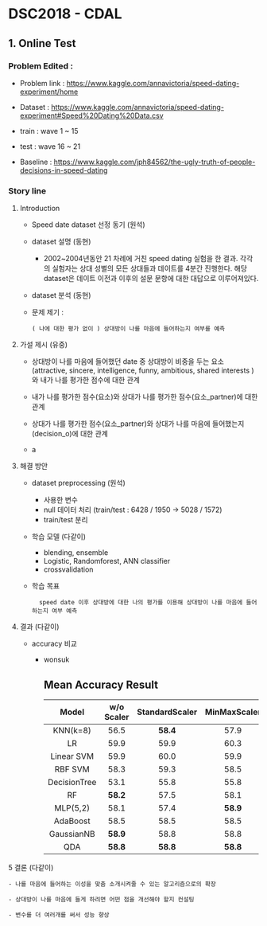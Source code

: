 # DSC2018 - CDAL

## 1. Online Test

### Problem Edited : 

- Problem link : https://www.kaggle.com/annavictoria/speed-dating-experiment/home

- Dataset : https://www.kaggle.com/annavictoria/speed-dating-experiment#Speed%20Dating%20Data.csv

- train : wave 1 ~ 15

- test : wave 16 ~ 21 

- Baseline : https://www.kaggle.com/jph84562/the-ugly-truth-of-people-decisions-in-speed-dating

### Story line 
1. Introduction

    - Speed date dataset 선정 동기 (원석)

    - dataset 설명 (동현)
        - 2002~2004년동안 21 차례에 거친 speed dating 실험을 한 결과. 각각의 실험자는 상대 성별의 모든 상대들과 데이트를 4분간 진행한다. 
            해당 dataset은 데이트 이전과 이후의 설문 문항에 대한 대답으로 이루어져있다.

    - dataset 분석 (동현)
    
    - 문제 제기 : 
        
          ( 나에 대한 평가 없이 ) 상대방이 나를 마음에 들어하는지 여부를 예측

2. 가설 제시 (유중)

    - 상대방이 나를 마음에 들어했던 date 중 상대방이 비중을 두는 요소 
    (attractive, sincere, intelligence, funny, ambitious, shared interests ) 와 
    내가 나를 평가한 점수에 대한 관계

    - 내가 나를 평가한 점수(요소)와 상대가 나를 평가한 점수(요소_partner)에 대한 관계

    - 상대가 나를 평가한 점수(요소_partner)와 상대가 나를 마음에 들어했는지(decision_o)에 대한 관계

    + a

3. 해결 방안

    - dataset preprocessing (원석)
        - 사용한 변수
        - null 데이터 처리 (train/test : 6428 / 1950 -> 5028 / 1572)
        - train/test 분리

    - 학습 모델 (다같이)
        - blending, ensemble 
        - Logistic, Randomforest, ANN classifier 
        - crossvalidation 
        
    - 학습 목표 

            speed date 이후 상대방에 대한 나의 평가를 이용해 상대방이 나를 마음에 들어하는지 여부 예측

4. 결과 (다같이)

    - accuracy 비교 
        * wonsuk
            
            Mean Accuracy Result
            ----------------------------
            |Model | w/o Scaler| StandardScaler | MinMaxScaler | QuantileTransformer |
            |:----:| :----:| :----:| :----:| :----:|
            | KNN(k=8) | 56.5 | **58.4** | 57.9 | 57.8 |
            | LR | 59.9 | 59.9 | 60.3 | **60.6** |
            | Linear SVM | 59.9 | 60.0 | 59.9 | **60.5** |
            | RBF SVM | 58.3 | 59.3 | 58.5 | **59.6** |
            | DecisionTree | 53.1 | 55.8 | 55.8 | **56.0** |
            | RF | **58.2** | 57.5 | 58.1 | 57.3 |
            | MLP(5,2) | 58.1 | 57.4 | **58.9** | 58.3 |
            | AdaBoost | 58.5 | 58.5 | 58.5 | **58.6** |
            | GaussianNB | **58.9** | 58.8 | 58.8 | 58.7 |
            | QDA | **58.8** | **58.8** | **58.8** | 57.0 |
            

5 결론 (다같이)

    - 나를 마음에 들어하는 이성을 맞춤 소개시켜줄 수 있는 알고리즘으로의 확장
    
    - 상대방이 나를 마음에 들게 하려면 어떤 점을 개선해야 할지 컨설팅
    
    - 변수를 더 여러개를 써서 성능 향상



